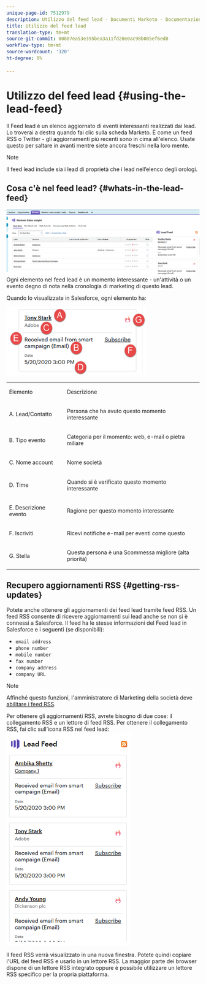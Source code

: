 ```yaml
---
unique-page-id: 7512979
description: Utilizzo del feed lead - Documenti Marketo - Documentazione del prodotto
title: Utilizzo del feed lead
translation-type: tm+mt
source-git-commit: 00887ea53e395bea3a11fd28e0ac98b085ef6ed8
workflow-type: tm+mt
source-wordcount: '320'
ht-degree: 0%

---
```



# Utilizzo del feed lead {#using-the-lead-feed}

Il Feed lead è un elenco aggiornato di eventi interessanti realizzati dai lead. Lo troverai a destra quando fai clic sulla scheda Marketo. È come un feed RSS o Twitter - gli aggiornamenti più recenti sono in cima all&#39;elenco. Usate questo per saltare in avanti mentre siete ancora freschi nella loro mente.

>[!NOTE]
>
>Il feed lead include sia i lead di proprietà che i lead nell’elenco degli orologi.

## Cosa c&#39;è nel feed lead? {#whats-in-the-lead-feed}

![](assets/one.png)\
Ogni elemento nel feed lead è un momento interessante - un&#39;attività o un evento degno di nota nella cronologia di marketing di questo lead.

Quando lo visualizzate in Salesforce, ogni elemento ha:

![](assets/two.png)

<table> 
 <colgroup> 
  <col> 
  <col> 
 </colgroup> 
 <tbody> 
  <tr> 
   <td><p>Elemento</p></td> 
   <td><p>Descrizione</p></td> 
  </tr> 
  <tr> 
   <td><p>A. Lead/Contatto</p></td> 
   <td><p>Persona che ha avuto questo momento interessante</p></td> 
  </tr> 
  <tr> 
   <td><p>B. Tipo evento</p></td> 
   <td><p>Categoria per il momento: web, e-mail o pietra miliare</p></td> 
  </tr> 
  <tr> 
   <td><p>C. Nome account</p></td> 
   <td><p>Nome società</p></td> 
  </tr> 
  <tr> 
   <td><p>D. Time</p></td> 
   <td><p>Quando si è verificato questo momento interessante</p></td> 
  </tr> 
  <tr> 
   <td><p>E. Descrizione evento</p></td> 
   <td><p>Ragione per questo momento interessante</p></td> 
  </tr> 
  <tr> 
   <td><p>F. Iscriviti</p></td> 
   <td><p>Ricevi notifiche e-mail per eventi come questo</p></td> 
  </tr> 
  <tr> 
   <td><p>G. Stella</p></td> 
   <td><p>Questa persona è una Scommessa migliore (alta priorità)</p></td> 
  </tr> 
 </tbody> 
</table>

## Recupero aggiornamenti RSS {#getting-rss-updates}

Potete anche ottenere gli aggiornamenti dei feed lead tramite feed RSS.  Un feed RSS consente di ricevere aggiornamenti sui lead anche se non si è connessi a Salesforce. Il feed ha le stesse informazioni del Feed lead in Salesforce e i seguenti (se disponibili):

* `email address`
* `phone number`
* `mobile number`
* `fax number`
* `company address`
* `company URL`

>[!NOTE]
>
>Affinché questo funzioni, l&#39;amministratore di Marketing della società deve [abilitare i feed RSS](../../../../../product-docs/marketo-sales-insight/msi-for-salesforce/features/msi-configuration-tab/enable-rss-for-sales-insight.md).

Per ottenere gli aggiornamenti RSS, avrete bisogno di due cose: il collegamento RSS e un lettore di feed RSS. Per ottenere il collegamento RSS, fai clic sull’icona RSS nel feed lead:   ![](assets/three.png)

Il feed RSS verrà visualizzato in una nuova finestra. Potete quindi copiare l&#39;URL del feed RSS e usarlo in un lettore RSS. La maggior parte dei browser dispone di un lettore RSS integrato oppure è possibile utilizzare un lettore RSS specifico per la propria piattaforma.
